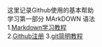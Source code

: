 这里记录Github使用的基本帮助<br>
学习第一部分 MArkDOWN 语法<br>
1.[Markdown学习教程](https://www.jianshu.com/p/191d1e21f7ed "简书markdown学习教程")<br>
2.[Github注册](https://blog.csdn.net/weixin_42693104/article/details/82584849)
3.[git简明教程](http://www.runoob.com/git/git-tutorial.html)
